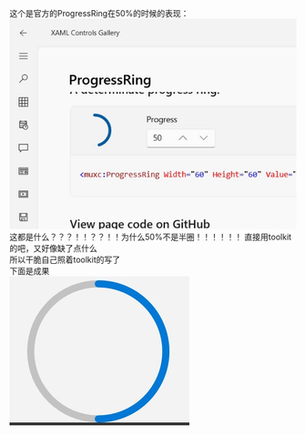 这个是官方的ProgressRing在50%的时候的表现：  
![imge](50PercentPerformanceOfMSProgressRing.jpg)  
这都是什么？？？！！？？！！为什么50%不是半圈！！！！！！
直接用toolkit的吧，又好像缺了点什么  
所以干脆自己照着toolkit的写了  
下面是成果  
![imge](50PercentPerformanceOfCustomProgressRing.jpg) 
